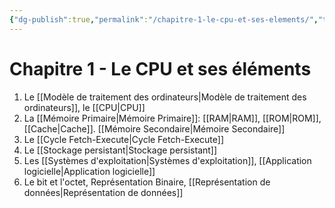 ```yaml
---
{"dg-publish":true,"permalink":"/chapitre-1-le-cpu-et-ses-elements/","tags":["MOC","gardenEntry","gardenEntry","gardenEntry","gardenEntry","gardenEntry","gardenEntry","gardenEntry","gardenEntry","gardenEntry"]}
---
```



# Chapitre 1 - Le CPU et ses éléments
1. Le [[Modèle de traitement des ordinateurs\|Modèle de traitement des ordinateurs]], le [[CPU\|CPU]]
2. La [[Mémoire Primaire\|Mémoire Primaire]]: [[RAM\|RAM]], [[ROM\|ROM]], [[Cache\|Cache]]. [[Mémoire Secondaire\|Mémoire Secondaire]]
3. Le [[Cycle Fetch-Execute\|Cycle Fetch-Execute]]
4. Le [[Stockage persistant\|Stockage persistant]]
5. Les [[Systèmes d'exploitation\|Systèmes d'exploitation]], [[Application logicielle\|Application logicielle]]
6. Le bit et l'octet, Représentation Binaire, [[Représentation de données\|Représentation de données]]